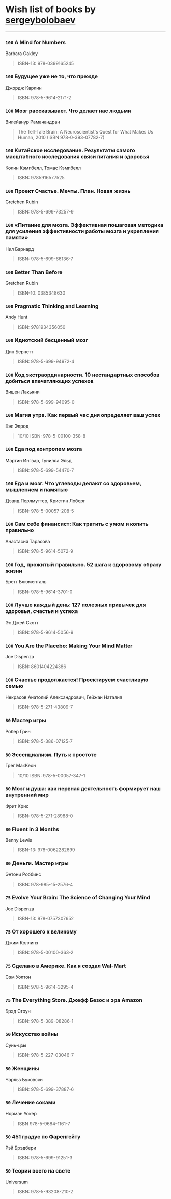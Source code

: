 # Wish list of books by [sergeybolobaev](www.facebook.com/sergeybolobaev)
---

### `100` A Mind for Numbers
Barbara Oakley
> ISBN-13: 978-0399165245

### `100` Будущее уже не то, что прежде
Джордж Карлин
> ISBN: 978-5-9614-2171-2

### `100` Мозг рассказывает. Что делает нас людьми
Вилейанур Рамачандран
> The Tell-Tale Brain: A Neuroscientist's Quest for What Makes Us Human, 2010 (ISBN 978-0-393-07782-7)

### `100` Китайское исследование. Результаты самого масштабного исследования связи питания и здоровья
Колин Кэмпбелл, Томас Кэмпбелл
> ISBN: 9785916577525

### `100` Проект Счастье. Мечты. План. Новая жизнь
Gretchen Rubin
> ISBN: 978-5-699-73257-9

### `100` «Питание для мозга. Эффективная пошаговая методика для усиления эффективности работы мозга и укрепления памяти»
Нил Барнард
> ISBN: 978-5-699-66136-7

### `100` Better Than Before
Gretchen Rubin
> ISBN-10: 0385348630

### `100` Pragmatic Thinking and Learning
Andy Hunt
> ISBN: 9781934356050

### `100` Идиотский бесценный мозг
Дин Бернетт
> ISBN: 978-5-699-94972-4

### `100` Код экстраординарности. 10 нестандартных способов добиться впечатляющих успехов
Вишен Лакьяни
> ISBN: 978-5-699-94095-0

### `100` Магия утра. Как первый час дня определяет ваш успех
Хэл Элрод
> 10/10
> ISBN: 978-5-00100-358-8

### `100` Еда под контролем мозга
Мартин Ингвар, Гунилла Эльд
> ISBN: 978-5-699-54470-7

### `100` Еда и мозг. Что углеводы делают со здоровьем, мышлением и памятью
Дэвид Перлмуттер, Кристин Лоберг
> ISBN: 978-5-00057-208-5

### `100` Сам себе финансист: Как тратить с умом и копить правильно
Анастасия Тарасова
> ISBN: 978-5-9614-5072-9

### `100` Год, прожитый правильно. 52 шага к здоровому образу жизни
Бретт Блюменталь
> ISBN: 978-5-9614-3701-0

### `100` Лучше каждый день: 127 полезных привычек для здоровья, счастья и успеха
Эс Джей Скотт
> ISBN: 978-5-9614-5056-9

### `100` You Are the Placebo: Making Your Mind Matter
Joe Dispenza
> ISBN: 8601404224386

### `100` Счастье продолжается! Проектируем счастливую семью
Некрасов Анатолий Александрович, Гейжан Наталия
> ISBN: 978-5-271-43809-7

### `80` Мастер игры
Робер Грин
> ISBN: 978-5-386-07125-7

### `80` Эссенциализм. Путь к простоте
Грег МакКеон
> 10/10
> ISBN: 978-5-00057-347-1

### `80` Мозг и душа: как нервная деятельность формирует наш внутренний мир
Фрит Крис
> ISBN: 978-5-271-28988-0

### `80` Fluent in 3 Months
Benny Lewis
> ISBN-13: 978-0062282699

### `80` Деньги. Мастер игры
Энтони Роббинс
> ISBN: 978-985-15-2576-4

### `75` Evolve Your Brain: The Science of Changing Your Mind
Joe Dispenza
> ISBN-13: 978-0757307652

### `75` От хорошего к великому
Джим Коллинз
> ISBN: 978-5-00100-363-2

### `75` Сделано в Америке. Как я создал Wal-Mart
Сэм Уолтон
> ISBN: 978-5-9614-3295-4

### `75` The Everything Store. Джефф Безос и эра Amazon
Брэд Стоун
> ISBN: 978-5-389-08286-1

### `50` Искусство войны
Сунь-цзы
> ISBN: 978-5-227-03046-7

### `50` Женщины
Чарльз Буковски
> ISBN: 978-5-699-37887-6

### `50` Лечение соками
Норман Уокер
> ISBN 978-5-9684-1161-7

### `50` 451 градус по Фаренгейту
Рэй Брэдбери
> ISBN: 978-5-699-91251-3

### `50` Теории всего на свете
Universum
> ISBN: 978-5-93208-210-2

